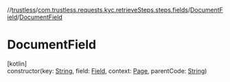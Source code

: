 //[trustless](../../../index.md)/[com.trustless.requests.kyc.retrieveSteps.steps.fields](../index.md)/[DocumentField](index.md)/[DocumentField](-document-field.md)

# DocumentField

[kotlin]\
constructor(key: [String](https://kotlinlang.org/api/latest/jvm/stdlib/kotlin/-string/index.html), field: [Field](../../com.trustless.requests.kyc.retrieveSteps/-field/index.md), context: [Page](../../com.trustless.requests.kyc.retrieveSteps.steps/-page/index.md), parentCode: [String](https://kotlinlang.org/api/latest/jvm/stdlib/kotlin/-string/index.html))
